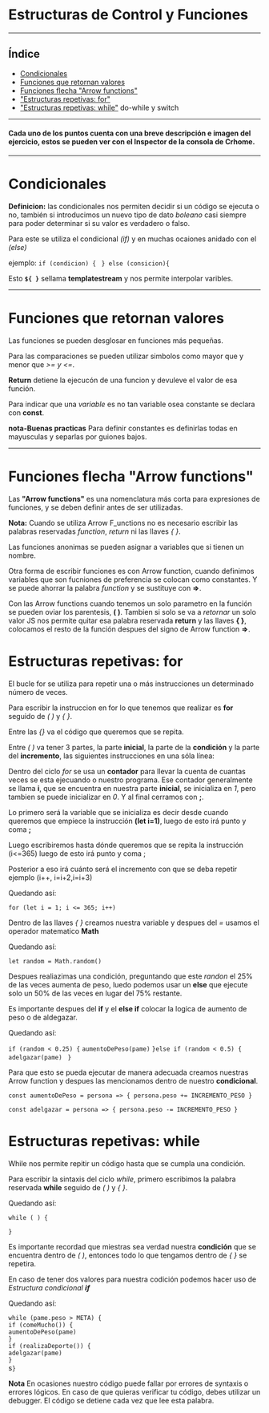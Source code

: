 # Estructuras de Control y Funciones
--------------------------------

## Índice


- [Condicionales](#condicionales)
- [Funciones que retornan valores](#funciones-que-retornan-valores)
- [Funciones flecha "Arrow functions"](#funciones-flecha-"arrow-functions")
- ["Estructuras repetivas: for"](#estructuras-repetivas:-for)
- ["Estructuras repetivas: while"](#estructuras-repetivas:-while)
do-while y switch

******

#### Cada uno de los puntos cuenta con una breve descripción e imagen del ejercicio, estos se pueden ver con el Inspector de la consola de Crhome.

*****

# Condicionales

**Definicion:** las condicionales nos permiten decidir si un código se ejecuta o no, también si introducimos un nuevo tipo de dato *boleano* casi siempre para poder determinar si su valor es verdadero o falso.

Para este se utiliza el condicional *(if)* y en muchas ocaiones anidado con el *(else)*

ejemplo:
``if (condicion) {``
`` } else (consicion){``

Esto **`${ }`** sellama **templatestream** y nos permite interpolar varibles.

******

# Funciones que retornan valores

Las funciones se pueden desglosar en funciones más pequeñas.

Para las comparaciones se pueden utilizar simbolos como mayor que y menor que  *>= y <=*.

**Return** detiene la ejecucón de una funcion y devuleve el valor de esa función.

Para indicar que una *variable* es no tan variable osea constante se declara con **const**.

**nota-Buenas practicas**
Para definir constantes es definirlas todas en mayusculas y separlas por guiones bajos.

******

# Funciones flecha "Arrow functions"

Las **"Arrow functions"** es una nomenclatura más corta para expresiones de funciones, y se deben definir antes de ser utilizadas.

**Nota:**
Cuando se utiliza Arrow F_unctions no es necesario escribir las palabras reservadas *function*, *return* ni las llaves *{ }*.

Las funciones anonimas se pueden asignar a variables que si tienen un nombre.

Otra forma de escribir funciones es con Arrow function, cuando definimos variables que son fucniones de preferencia se colocan como constantes. Y se puede ahorrar la palabra *function* y se sustituye con **=>**.

Con las Arrow functions cuando tenemos un solo parametro en la función se pueden oviar los parentesis, **( )**. Tambien si solo se va a *retornar* un solo valor JS nos permite quitar esa palabra reservada **return** y las llaves **{ }**, colocamos el resto de la función despues del signo de Arrow function **=>**.


# Estructuras repetivas: for

El bucle for se utiliza para repetir una o más instrucciones un determinado número de veces.

Para escribir la instruccion en for lo que tenemos que realizar es **for** seguido de *( )* y *{ }*.

Entre las *{}* va el código que queremos que se repita.

Entre *( )* va tener 3 partes, la parte **inicial**, la parte de la **condición** y la parte del **incremento**, las siguientes instrucciones en una sóla línea:

 Dentro del ciclo *for* se usa un **contador** para llevar la cuenta de cuantas veces se esta ejecuando o nuestro programa. Ese contador generalmente se llama **i**, que se encuentra en nuestra parte **inicial**, se inicializa en *1*, pero tambien se puede inicializar en *0*. Y al final cerramos con **;**.

Lo primero será la variable que se inicializa es decir desde cuando queremos que empiece la instrucción **(let i=1)**, luego de esto irá punto y coma **;**

Luego escribiremos hasta dónde queremos que se repita la instrucción (i<=365) luego de esto irá punto y coma ;

Posterior a eso irá cuánto será el incremento con que se deba repetir ejemplo (i++, i=i+2,i=i+3)

Quedando así: 

``for (let i = 1; i <= 365; i++)``
 
Dentro de las  llaves *{ }* creamos nuestra variable y despues del *=* usamos el operador matematico **Math**

Quedando así:

``let random = Math.random()``

Despues realiazimas una condición, preguntando que este *randon* el 25% de las veces aumenta de peso, luedo podemos usar un **else** que ejecute solo un 50% de las veces en lugar del 75% restante.

Es importante despues del **if** y el **else if** colocar la logica de aumento de peso o de aldegazar.

Quedando así:

``if (random < 0.25) {``
     ``aumentoDePeso(pame)``
  ``}else if (random < 0.5) {``
    ``adelgazar(pame)``
 `` }``

  Para que esto se pueda ejecutar de manera adecuada creamos nuestras Arrow function y despues las mencionamos dentro de nuestro **condicional**.

``const aumentoDePeso = persona => {
    persona.peso += INCREMENTO_PESO
}``


``const adelgazar = persona => {
    persona.peso -= INCREMENTO_PESO
}``


# Estructuras repetivas: while

While nos permite repitir un código hasta que se cumpla una condición.

Para escribir la sintaxis del ciclo *while*, primero escribimos la palabra reservada **while** seguido de *( )* y *{ }*.

Quedando así: 

``while ( ) {``

``}``

Es importante recordad que miestras sea verdad nuestra **condición** que se encuentra dentro de *( )*, entonces todo lo que tengamos dentro de *{ }* se repetira.

En caso de tener dos valores para nuestra codición podemos hacer uso de *Estructura condicional **if***

Quedando así:

``while (pame.peso > META) {``      
    ``if (comeMucho()) {``        
      ``aumentoDePeso(pame)``        
     ``}``      
      ``if (realizaDeporte()) {``        
        ``adelgazar(pame)``       
     ``}``      
 s``}``    
 
**Nota**
En ocasiones nuestro código puede fallar por errores de syntaxis o errores lógicos. En caso de que quieras verificar tu código, debes utilizar un debugger. El código se detiene cada vez que lee esta palabra.